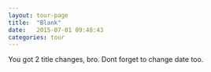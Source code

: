 ```yaml
---
layout: tour-page
title:  "Blank"
date:   2015-07-01 09:48:43
categories: tour 
---
```

You got 2 title changes, bro.
Dont forget to change date too. 